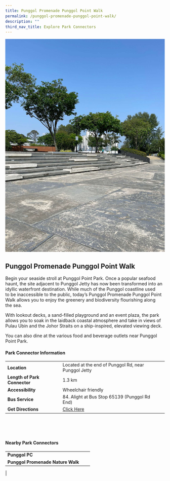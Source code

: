 ```yaml
---
title: Punggol Promenade Punggol Point Walk
permalink: /punggol-promenade-punggol-point-walk/
description: ""
third_nav_title: Explore Park Connectors
---
```

![](/images/ppppw_1.jpg)

## Punggol Promenade Punggol Point Walk

Begin your seaside stroll at Punggol Point Park. Once a popular seafood haunt, the site adjacent to Punggol Jetty has now been transformed into an idyllic waterfront destination. While much of the Punggol coastline used to&nbsp;be inaccessible to the public, today’s Punggol Promenade Punggol Point Walk allows you to enjoy the greenery and biodiversity flourishing along the&nbsp;sea.  
  
With lookout decks, a sand-filled playground and an event plaza, the park allows you to soak in the laidback coastal atmosphere and take in views of Pulau Ubin and the Johor Straits on a ship-inspired,&nbsp;elevated viewing deck.  
  
You can also dine at the various food and beverage outlets near Punggol Point Park.

#### Park Connector Information
|  |  |  |
| -------- | -------- | -------- |
| **Location** | Located at the end of Punggol Rd, near Punggol Jetty |  |
| **Length of Park Connector** | 1.3 km   |  |
| **Accessibility** | Wheelchair friendly | |
| **Bus Service** | 84. Alight at Bus Stop 65139 (Punggol Rd End) | |
| **Get Directions** | [Click Here](http://www.onemap.gov.sg/main/v2/?lat=1.4214357&amp;lng=103.9107513) | |

<br>
<br>
<br>	

#### Nearby Park Connectors
|   |  |  |
| -------- | -------- | -------- |
|**Punggol PC** | | |
| **Punggol Promenade Nature Walk** | | |
|